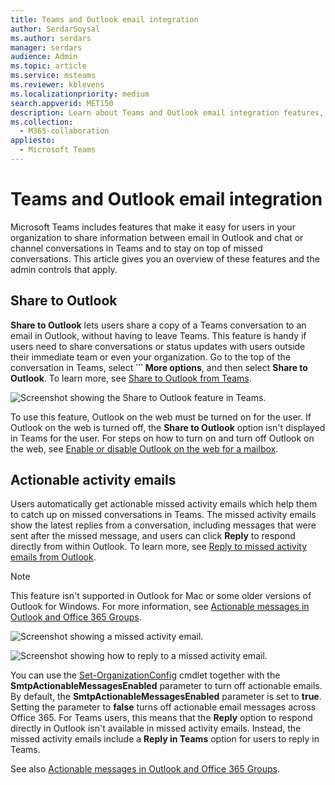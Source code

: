 ```yaml
---
title: Teams and Outlook email integration
author: SerdarSoysal
ms.author: serdars
manager: serdars
audience: Admin
ms.topic: article
ms.service: msteams
ms.reviewer: kblevens
ms.localizationpriority: medium
search.appverid: MET150
description: Learn about Teams and Outlook email integration features, including features that let users share information between email in Outlook and chat or channel conversations in Teams.  
ms.collection: 
  - M365-collaboration
appliesto:
  - Microsoft Teams
---
```


# Teams and Outlook email integration

Microsoft Teams includes features that make it easy for users in your organization to share information between email in Outlook and chat or channel conversations in Teams and to stay on top of missed conversations. This article gives you an overview of these features and the admin controls that apply.

## Share to Outlook

**Share to Outlook** lets users share a copy of a Teams conversation to an email in Outlook, without having to leave Teams. This feature is handy if users need to share conversations or status updates with users outside their immediate team or even your organization. Go to the top of the conversation in Teams, select **˙˙˙ More options**, and then select **Share to Outlook**.  To learn more, see [Share to Outlook from Teams](https://support.office.com/article/share-to-outlook-from-teams-f9dabbe9-9e9b-4e35-99dd-2eeeb67c4f6d).

![Screenshot showing the Share to Outlook feature in Teams.](media/share-to-outlook.png)

To use this feature, Outlook on the web must be turned on for the user. If Outlook on the web is turned off, the **Share to Outlook** option isn't displayed in Teams for the user. For steps on how to turn on and turn off Outlook on the web, see [Enable or disable Outlook on the web for a mailbox](/exchange/recipients-in-exchange-online/manage-user-mailboxes/enable-or-disable-outlook-web-app).

## Actionable activity emails

Users automatically get actionable missed activity emails which help them to catch up on missed conversations in Teams. The missed activity emails show the latest replies from a conversation, including messages that were sent after the missed message, and users can click **Reply** to respond directly from within Outlook. To learn more, see [Reply to missed activity emails from Outlook](https://support.office.com/article/reply-to-missed-activity-emails-from-outlook-bc0cf587-db26-4946-aac7-8eebd84f1381). 

> [!NOTE]
> This feature isn't supported in Outlook for Mac or some older versions of Outlook for Windows. For more information, see [Actionable messages in Outlook and Office 365 Groups](/outlook/actionable-messages/).

![Screenshot showing a missed activity email.](media/missed-activity-email.png)

![Screenshot showing how to reply to a missed activity email.](media/missed-activity-email-reply.png)

You can use the [Set-OrganizationConfig](/powershell/module/exchange/organization/set-organizationconfig) cmdlet together with the **SmtpActionableMessagesEnabled** parameter to turn off actionable emails. By default, the **SmtpActionableMessagesEnabled** parameter is set to **true**. Setting the parameter to **false** turns off actionable email messages across Office 365. For Teams users, this means that the **Reply** option to respond directly in Outlook isn't available in missed activity emails. Instead, the missed activity emails include a **Reply in Teams** option for users to reply in Teams.

See also [Actionable messages in Outlook and Office 365 Groups](/outlook/actionable-messages/).

